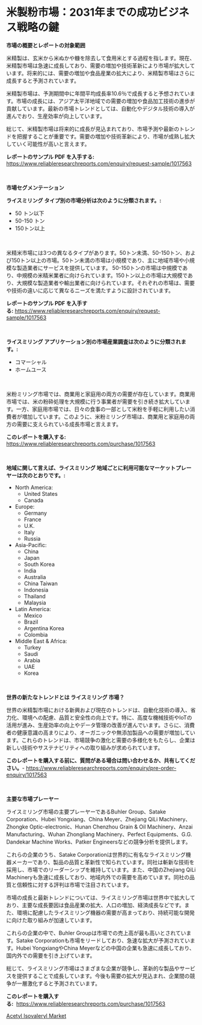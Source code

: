 <p><h1>米製粉市場：2031年までの成功ビジネス戦略の鍵</h1></p><p><strong>市場の概要とレポートの対象範囲</strong></p>
<p><p>米精製は、玄米から米ぬかや糠を除去して食用米とする過程を指します。現在、米精製市場は急速に成長しており、需要の増加や技術革新により市場が拡大しています。将来的には、需要の増加や食品産業の拡大により、米精製市場はさらに成長すると予測されています。</p><p>米精製市場は、予測期間中に年間平均成長率10.6％で成長すると予想されています。市場の成長には、アジア太平洋地域での需要の増加や食品加工技術の進歩が貢献しています。最新の市場トレンドとしては、自動化やデジタル技術の導入が進んでおり、生産効率が向上しています。</p><p>総じて、米精製市場は将来的に成長が見込まれており、市場予測や最新のトレンドを把握することが重要です。需要の増加や技術革新により、市場が成熟し拡大していく可能性が高いと言えます。</p></p>
<p><strong>レポートのサンプル PDF を入手する:</strong> <a href="https://www.reliableresearchreports.com/enquiry/request-sample/1017563">https://www.reliableresearchreports.com/enquiry/request-sample/1017563</a></p>
<p>&nbsp;</p>
<p><strong>市場セグメンテーション</strong></p>
<p><strong>ライスミリング タイプ別の市場分析は次のように分類されます。:</strong></p>
<p><ul><li>50 トン以下</li><li>50-150 トン</li><li>150トン以上</li></ul></p>
<p>&nbsp;</p>
<p><p>米精米市場には3つの異なるタイプがあります。50トン未満、50-150トン、および150トン以上の市場。50トン未満の市場は小規模であり、主に地域市場や小規模な製造業者にサービスを提供しています。 50-150トンの市場は中規模であり、中規模の米精米業者に向けられています。150トン以上の市場は大規模であり、大規模な製造業者や輸出業者に向けられています。それぞれの市場は、需要や技術の違いに応じて異なるニーズを満たすように設計されています。</p></p>
<p><strong>レポートのサンプル PDF を入手する:</strong>&nbsp;<a href="https://www.reliableresearchreports.com/enquiry/request-sample/1017563">https://www.reliableresearchreports.com/enquiry/request-sample/1017563</a></p>
<p>&nbsp;</p>
<p><strong> ライスミリング アプリケーション別の市場産業調査は次のように分類されます。:</strong></p>
<p><ul><li>コマーシャル</li><li>ホームユース</li></ul></p>
<p>&nbsp;</p>
<p><p>米粉ミリング市場では、商業用と家庭用の両方の需要が存在しています。商業用市場では、米の粉砕処理を大規模に行う事業者が需要を引き続き拡大しています。一方、家庭用市場では、日々の食事の一部として米粉を手軽に利用したい消費者が増加しています。このように、米粉ミリング市場は、商業用と家庭用の両方の需要に支えられている成長市場と言えます。</p></p>
<p><strong>このレポートを購入する:</strong>&nbsp; <a href="https://www.reliableresearchreports.com/purchase/1017563">https://www.reliableresearchreports.com/purchase/1017563</a></p>
<p>&nbsp;</p>
<p><strong>地域に関して言えば、ライスミリング 地域ごとに利用可能なマーケットプレーヤーは次のとおりです。:</strong></p>
<p><ul>
    <li>
        North America:
        <ul>
            <li>United States</li>
            <li>Canada</li>
        </ul>
    </li>
    <li>
        Europe:
        <ul>
            <li>Germany</li>
            <li>France</li>
            <li>U.K.</li>
            <li>Italy</li>
            <li>Russia</li>
        </ul>
    </li>
    <li>
        Asia-Pacific:
        <ul>
            <li>China</li>
            <li>Japan</li>
            <li>South Korea</li>
            <li>India</li>
            <li>Australia</li>
            <li>China Taiwan</li>
            <li>Indonesia</li>
            <li>Thailand</li>
            <li>Malaysia</li>
        </ul>
    </li>
    <li>
        Latin America:
        <ul>
            <li>Mexico</li>
            <li>Brazil</li>
            <li>Argentina Korea</li>
            <li>Colombia</li>
        </ul>
    </li>
    <li>
        Middle East & Africa:
        <ul>
            <li>Turkey</li>
            <li>Saudi</li>
            <li>Arabia</li>
            <li>UAE</li>
            <li>Korea</li>
        </ul>
    </li>
    </ul></p>
<p>&nbsp;</p>
<p><strong>世界の新たなトレンドとは ライスミリング 市場？</strong></p>
<p><p>世界の米精製市場における新興および現在のトレンドは、自動化技術の導入、省力化、環境への配慮、品質と安全性の向上です。特に、高度な機械技術やIoTの活用が進み、生産効率の向上やデータ管理の改善が進んでいます。さらに、消費者の健康意識の高まりにより、オーガニックや無添加製品への需要が増加しています。これらのトレンドは、市場競争の激化と需要の多様化をもたらし、企業は新しい技術やサステナビリティへの取り組みが求められています。</p></p>
<p><strong>このレポートを購入する前に、質問がある場合は問い合わせるか、共有してください。</strong>- <a href="https://www.reliableresearchreports.com/enquiry/pre-order-enquiry/1017563">https://www.reliableresearchreports.com/enquiry/pre-order-enquiry/1017563</a></p>
<p>&nbsp;</p>
<p><strong>主要な市場プレーヤー</strong></p>
<p><p>ライスミリング市場の主要プレーヤーであるBuhler Group、Satake Corporation、Hubei Yongxiang、China Meyer、Zhejiang QiLi Machinery、Zhongke Optic-electronic、Hunan Chenzhou Grain & Oil Machinery、Anzai Manufacturing、Wuhan Zhongliang Machinery、Perfect Equipments、G.G. Dandekar Machine Works、Patker Engineersなどの競争分析を提供します。</p><p>これらの企業のうち、Satake Corporationは世界的に有名なライスミリング機器メーカーであり、製品の品質と革新性で知られています。同社は斬新な技術を採用し、市場でのリーダーシップを維持しています。また、中国のZhejiang QiLi Machineryも急速に成長しており、地域内外での需要を高めています。同社の品質と信頼性に対する評判は市場で注目されています。</p><p>市場の成長と最新トレンドについては、ライスミリング市場は世界中で拡大しており、主要な成長要因は食品産業の拡大、人口の増加、経済成長などです。また、環境に配慮したライスミリング機器の需要が高まっており、持続可能な開発に向けた取り組みが加速しています。</p><p>これらの企業の中で、Buhler Groupは市場での売上高が最も高いとされています。Satake Corporationも市場をリードしており、急速な拡大が予測されています。Hubei YongxiangやChina Meyerなどの中国の企業も急速に成長しており、国内外での需要を引き上げています。</p><p>総じて、ライスミリング市場はさまざまな企業が競争し、革新的な製品やサービスを提供することで成長しています。今後も需要の拡大が見込まれ、企業間の競争が一層激化すると予測されています。</p></p>
<p><strong>このレポートを購入する:</strong>&nbsp;&nbsp;<a href="https://www.reliableresearchreports.com/purchase/1017563">https://www.reliableresearchreports.com/purchase/1017563</a></p>
<p><p><a href="https://funky-papaya-cf4.notion.site/Decoding-the-Acetyl-Isovaleryl-Market-A-Deep-Dive-into-the-Latest-Market-Trends-Market-Segmentatio-96c94d1164a44c5b8a9c8ca9fbc82e01">Acetyl Isovaleryl Market</a></p></p>